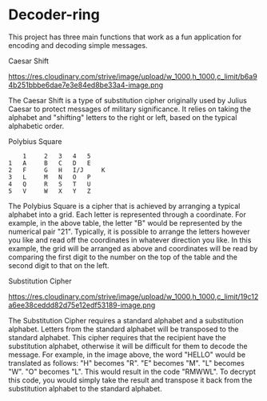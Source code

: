 # Decoder-ring


This project has three main functions that work as a fun application for encoding and decoding simple messages.

Caesar Shift


https://res.cloudinary.com/strive/image/upload/w_1000,h_1000,c_limit/b6a94b251bbbe6dae7e3e84ed8be33a4-image.png

The Caesar Shift is a type of substitution cipher originally used by Julius Caesar to protect messages of military significance. 
It relies on taking the alphabet and "shifting" letters to the right or left, based on the typical alphabetic order.


Polybius Square

		1	  2	  3	  4	  5
	1	A	  B	  C	  D	  E
	2	F	  G	  H	  I/J	  K
	3	L	  M	  N	  O	  P
	4	Q	  R	  S	  T	  U
	5	V	  W	  X	  Y	  Z

The Polybius Square is a cipher that is achieved by arranging a typical alphabet into a grid. 
Each letter is represented through a coordinate. For example, in the above table, the letter "B" would be represented by the numerical pair "21".
Typically, it is possible to arrange the letters however you like and read off the coordinates in whatever direction you like. 
In this example, the grid will be arranged as above and coordinates will be read by comparing the first digit to the number on the top of the table and the second digit to that on the left.




Substitution Cipher

https://res.cloudinary.com/strive/image/upload/w_1000,h_1000,c_limit/19c12a6ee38ceddd82d75e12edf53189-image.png

The Substitution Cipher requires a standard alphabet and a substitution alphabet. 
Letters from the standard alphabet will be transposed to the standard alphabet. 
This cipher requires that the recipient have the substitution alphabet, otherwise it will be difficult for them to decode the message.
For example, in the image above, the word "HELLO" would be translated as follows:
"H" becomes "R".
"E" becomes "M".
"L" becomes "W".
"O" becomes "L".
This would result in the code "RMWWL". 
To decrypt this code, you would simply take the result and transpose it back from the substitution alphabet to the standard alphabet.






